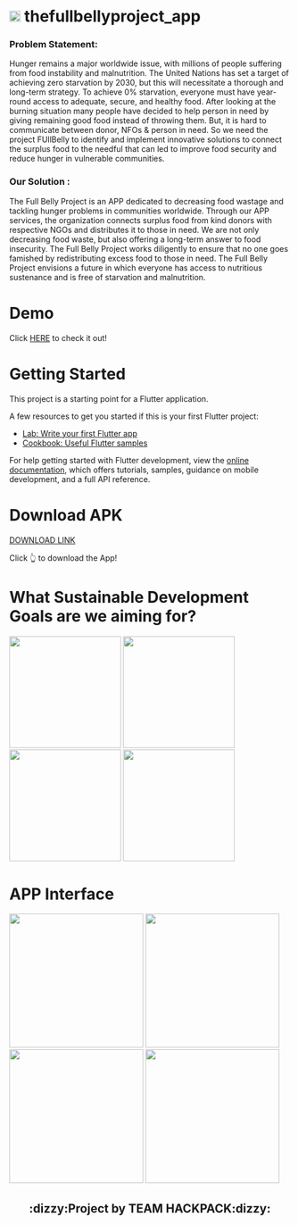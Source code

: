 # <img src="https://i.postimg.cc/gkyZDNPh/Group-12.png" width="20px">   thefullbellyproject_app

<h3>Problem Statement: </h3>
Hunger remains a major worldwide issue, with millions of people suffering from food instability and malnutrition. The United Nations has set a target of achieving zero starvation by 2030, but this will necessitate a thorough and long-term strategy. To achieve 0% starvation, everyone must have year-round access to adequate, secure, and healthy food. After looking at the burning situation many people have decided to help person in need by giving remaining good food instead of throwing them. But, it is hard to communicate between donor, NFOs & person in need. So we need the project FUllBelly to identify and implement innovative solutions to connect the surplus food to the needful that can led to improve food security and reduce hunger in vulnerable communities.

<h3> Our Solution :</h3>
The Full Belly Project is an APP dedicated to decreasing food wastage and tackling hunger problems in communities worldwide. Through our APP services, the organization connects surplus food from kind donors with respective NGOs and distributes it to those in need. We are not only decreasing food waste, but also offering a long-term answer to food insecurity. The Full Belly Project works diligently to ensure that no one goes famished by redistributing excess food to those in need. The Full Belly Project envisions a future in which everyone has access to nutritious sustenance and is free of starvation and malnutrition.


# Demo
Click [HERE](https://youtu.be/wKz6-HVQbGM) to check it out!

# Getting Started

This project is a starting point for a Flutter application.

A few resources to get you started if this is your first Flutter project:

- [Lab: Write your first Flutter app](https://docs.flutter.dev/get-started/codelab)
- [Cookbook: Useful Flutter samples](https://docs.flutter.dev/cookbook)

For help getting started with Flutter development, view the
[online documentation](https://docs.flutter.dev/), which offers tutorials,
samples, guidance on mobile development, and a full API reference.

# Download APK
[DOWNLOAD LINK](https://drive.google.com/file/d/14uVbA9ZU532V0Ffgs93NcFph0FuF79a4/view?usp=share_link)

Click :point_up_2: to download the App!




# What Sustainable Development Goals are we aiming for?

<img src="https://i.postimg.cc/660rxncn/goal-01-480.png" width="200px"> <img src="https://i.postimg.cc/gJsMn5VH/goal-02-480.png" width="200px">
<img src="https://i.postimg.cc/KY0by91C/goal-11-480.png" width="200px"> <img src="https://i.postimg.cc/CLCLQs4p/goal-12-480.png" width="200px">

# APP Interface
<img src="https://i.postimg.cc/Y93zRsCD/Screenshot-20230330-131827.jpg" width="240px"> <img src="https://i.postimg.cc/RVXfYt9h/Screenshot-20230330-131857.jpg" width="240px"> <img src="https://i.postimg.cc/7Z5FGgZT/Screenshot-20230330-132044.jpg" width="240px"> <img src="https://i.postimg.cc/fT97VyhR/Screenshot-20230330-132122.jpg" width="240px">



<h2 align="center">:dizzy:Project by TEAM HACKPACK:dizzy:</h2>
